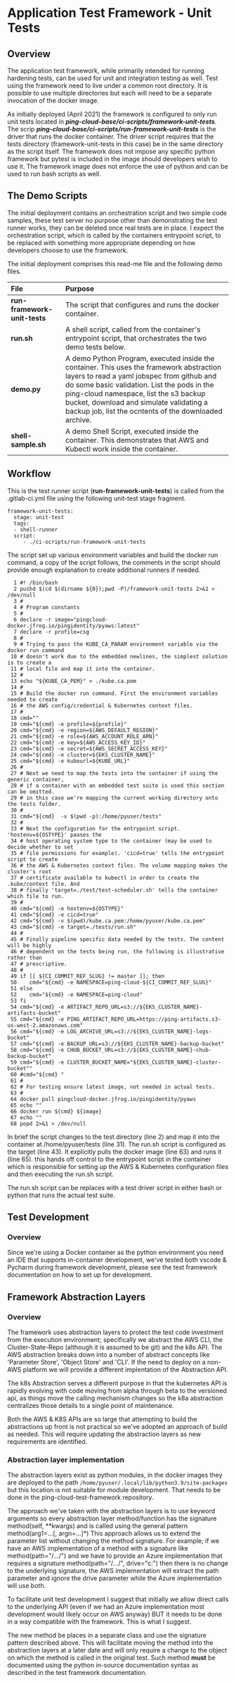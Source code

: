 # Application Test Framework - Unit Tests
## Overview
The application test framework, while primarily intended for running hardening tests, can be used for unit and integration testing as well. Test using the framework need to live under a common root directory. It is possible to use multiple directories but each will need to be a separate invocation of the docker image. 

As initially deployed (April 2021) the framework is configured to only run unit tests located in ***ping-cloud-base/ci-scripts/framework-unit-tests***. The scrip ***ping-cloud-base/ci-scripts/run-framework-unit-tests*** is the driver that runs the docker container. The driver script requires that the tests directory (framework-unit-tests in this case) be in the same directory as the script itself. The framework does not impose any specific python framework but pytest is included in the image should developers wish to use it. The framework image does not enforce the use of python and can be used to run bash scripts as well.  

 
## The Demo Scripts

The initial deployment contains an orchestration script and two simple code samples, these test server no purpose other than demonstrating the test runner works, they can be deleted once real tests are in place. I expect the orchestration script, which is called by the containers entrypoint script, to be replaced with something more appropriate depending on how developers choose to use the framework.   


The initial deployment comprises this read-me file and the following demo files. 

|File |Purpose |
|:--- |:--- |
|**run-framework-unit-tests**|The script that configures and runs the docker container.
|**run.sh**|A shell script, called from the container's entrypoint script, that orchestrates the two demo tests below.
|**demo.py**|A demo Python Program, executed inside the container. This uses the framework abstraction layers to read a yaml jobspec from github and do some basic validation. List the pods in the ping-cloud namespace, list the s3 backup bucket, download and simulate validating a backup job, list the ocntents of the downloaded archive.
|**shell-sample.sh**|A demo Shell Script, executed inside the container. This demonstrates that AWS and Kubectl work inside the container.


## Workflow

This is the test runner script (**run-framework-unit-tests**) is called from the .gitlab-ci.yml file using the following unit-test stage fragment.

```
framework-unit-tests:
  stage: unit-test
  tags:
  - shell-runner
  script:
     - ./ci-scripts/run-framework-unit-tests
```

The script set up various environment variables and build the docker run command, a copy of the script follows, the comments in the script should provide enough explanation to create additional runners if needed. 

```
  1 #! /bin/bash
  2 pushd $(cd $(dirname ${0});pwd -P)/framework-unit-tests 2>&1 > /dev/null
  3 #
  4 # Program constants
  5 #
  6 declare -r image="pingcloud-docker.jfrog.io/pingidentity/pyaws:latest"
  7 declare -r profile=csg
  8 #
  9 # Trying to pass the KUBE_CA_PARAM environment variable via the docker run command
 10 # doesn't work due to the embedded newlines, the simplest solution is to create a
 11 # local file and map it into the container.
 12 #
 13 echo "${KUBE_CA_PEM}" > ./kube.ca.pem
 14 #
 15 # Build the docker run command. First the environment variables needed to create
 16 # the AWS config/credential & Kubernetes context files.
 17 #
 18 cmd=""
 19 cmd="${cmd} -e profile=${profile}"
 20 cmd="${cmd} -e region=${AWS_DEFAULT_REGION}"
 21 cmd="${cmd} -e role=${AWS_ACCOUNT_ROLE_ARN}"
 22 cmd="${cmd} -e key=${AWS_ACCESS_KEY_ID}"
 23 cmd="${cmd} -e secret=${AWS_SECRET_ACCESS_KEY}"
 24 cmd="${cmd} -e cluster=${EKS_CLUSTER_NAME}"
 25 cmd="${cmd} -e kubeurl=${KUBE_URL}"
 26 #
 27 # Next we need to map the tests into the container if using the generic container,
 28 # if a container with an embedded test suite is used this section can be omitted.
 29 # in this case we're mapping the current working directory onto the tests folder.
 30 #
 31 cmd="${cmd}  -v $(pwd -p):/home/pyuser/tests"
 32 #
 33 # Next the configuration for the entrypoint script. 'hostenv=${OSTYPE}' paases the
 34 # host operating system type to the container (may be used to decide whether to set
 35 # file permissions for example). 'cicd=true' tells the entrypoint  script to create
 36 # the AWS & Kubernetes context files. The volume mapping makes the  cluster's root
 37 # certificate available to kubectl in order to create the .kube/context file. And
 38 # finally 'target=./test/test-scheduler.sh' tells the container which file to run.
 39 #
 40 cmd="${cmd} -e hostenv=${OSTYPE}"
 41 cmd="${cmd} -e cicd=true"
 42 cmd="${cmd} -v $(pwd)/kube.ca.pem:/home/pyuser/kube.ca.pem"
 43 cmd="${cmd} -e target=./tests/run.sh"
 44 #
 45 # Finally pipeline specific data needed by the tests. The content will be highly
 46 # dependent on the tests being run, the following is illustrative rather than
 47 # prescriptive.
 48 #
 49 if [[ ${CI_COMMIT_REF_SLUG} != master ]]; then
 50    cmd="${cmd} -e NAMESPACE=ping-cloud-${CI_COMMIT_REF_SLUG}"
 51 else
 52    cmd="${cmd} -e NAMESPACE=ping-cloud"
 53 fi
 54 cmd="${cmd} -e ARTIFACT_REPO_URL=s3://${EKS_CLUSTER_NAME}-artifacts-bucket"
 55 cmd="${cmd} -e PING_ARTIFACT_REPO_URL=https://ping-artifacts.s3-us-west-2.amazonaws.com"
 56 cmd="${cmd} -e LOG_ARCHIVE_URL=s3://${EKS_CLUSTER_NAME}-logs-bucket"
 57 cmd="${cmd} -e BACKUP_URL=s3://${EKS_CLUSTER_NAME}-backup-bucket"
 58 cmd="${cmd} -e CHUB_BUCKET_URL=s3://${EKS_CLUSTER_NAME}-chub-backup-bucket"
 59 cmd="${cmd} -e CLUSTER_BUCKET_NAME="${EKS_CLUSTER_NAME}-cluster-bucket""
 60 #cmd="${cmd} "
 61 #
 62 # For testing ensure latest image, not needed in actual tests.
 63 #
 64 docker pull pingcloud-docker.jfrog.io/pingidentity/pyaws
 65 echo ""
 66 docker run ${cmd} ${image}
 67 echo ""
 68 popd 2>&1 > /dev/null
```
  
In brief the script changes to the test directory (line 2) and map it into the container at /home/pyuser/tests (line 31). The run.sh script is configured as the target (line 43). It explicitly pulls the docker image (line 63) and runs it (line 65). this hands off control to the entrypoint script in the container which is responsible for setting up the AWS & Kubernetes configuration files and then executing the run.sh script.  
  
The run.sh script can be replaces with a test driver script in either bash or python that runs the actual test suite.
## Test Development
### Overview
Since we're using a Docker container as the python environment you need an IDE that supports in-container development, we've tested both vscode & Pycharm during framework development, please see the test framework documentation on how to set up for development.  

## Framework Abstraction Layers
### Overview
The framework uses abstraction layers to protect the test code investment from the execution environment; specifically we abstract the AWS CLI, the Cluster-State-Repo (although it is assumed to be git) and the k8s API. The AWS abstraction breaks down into a number of abstract concepts like 'Parameter Store', 'Object Store' and 'CLI'. If the need to deploy on a non-AWS platform we will provide a different implentation of the Abstraction API. 

The k8s Abstraction serves a different purpose in that the kubernetes API is rapidly evolving with code moving from alpha through beta to the versioned api, as things move the calling mechanism changes so the k8a abstraction centralizes those details to a single point of maintenance.

Both the AWS & K8S APIs are so large that attempting to build the abstractions up front is not practical so we've adopted an approach of build as needed. This will require updating the abstraction layers as new requirements are identified.

### Abstraction layer implementation
The abstraction layers exist as python modules, in the docker images they are deployed to the path `/home/pyuser/.local/lib/python3.9/site-packages` but this location is not suitable for module development. That needs to be done in the ping-cloud-test-framework repository. 

The approach we've taken with the abstraction layers is to use keyword arguments so every abstraction layer method/function has the signature method(self, **kwargs) and is called using the general pattern method(arg1=...[, argn=...]\*) This approach allows us to extend the parameter list without changing the method signature. For example; if we have an AWS implementation of a method with a signature like method(path="/.../") and we have to provide an Azure implementation that requires a signature method(path="/.../", drive="c:") then there is no change to the underlying signature, the AWS implementation will extract the path parameter and ignore the drive parameter while the Azure implementation will use both. 
  

To facilitate unit test development I suggest that initially we allow direct calls to the underlying API (even if we had an Azure implementation most development would likely occur on AWS anyway) BUT it needs to be done in a way compatible with the framework. This is what I suggest.

The new method be places in a separate class and use the signature pattern described above. This will facilitate moving the method into the abstraction layers at a later date and will only require a change to the object on which the method is called in the original test. Such method **must** be documented using the python in-source documentation syntax as described in the test framework documentation. 